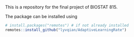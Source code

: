 This is a repository for the final project of BIOSTAT 815.

The package can be installed using

```r
# install.packages("remotes") # if not already installed
remotes::install_github("lyvqian/AdaptiveLearningRate")
